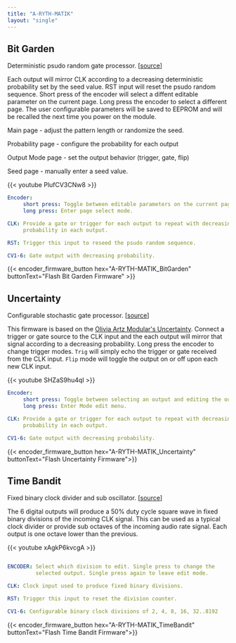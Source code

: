 ```yaml
---
title: "A-RYTH-MATIK"
layout: "single"
---
```


## Bit Garden

Deterministic psudo random gate processor. [[source](https://github.com/awonak/HagiwoModulove/tree/main/A-RYTH-MATIK/BitGarden)]

Each output will mirror CLK according to a decreasing deterministic probability
set by the seed value. RST input will reset the psudo random sequence. Short
press of the encoder will select a diffent editable parameter on the current
page. Long press the encoder to select a different page. The user configurable
parameters will be saved to EEPROM and will be recalled the next time you power
on the module.

Main page - adjust the pattern length or randomize the seed.

Probability page - configure the probability for each output

Output Mode page - set the output behavior (trigger, gate, flip)

Seed page - manually enter a seed value.

{{< youtube PlufCV3CNw8 >}}

```yaml
Encoder:
     short press: Toggle between editable parameters on the current page.
     long press: Enter page select mode.

CLK: Provide a gate or trigger for each output to repeat with decreasing
     probability in each output.

RST: Trigger this input to reseed the psudo random sequence.

CV1-6: Gate output with decreasing probability.
```

{{< encoder_firmware_button hex="A-RYTH-MATIK_BitGarden" buttonText="Flash Bit Garden Firmware" >}}

## Uncertainty

Configurable stochastic gate processor. [[source](https://github.com/awonak/HagiwoModulove/tree/main/A-RYTH-MATIK/Uncertainty)]

This firmware is based on the [Olivia Artz Modular's Uncertainty](https://oamodular.org/products/uncertainty).
Connect a trigger or gate source to the CLK input and the each output will
mirror that signal according to a decreasing probability. Long press the
encoder to change trigger modes. `Trig` will simply echo the trigger or
gate received from the CLK input. `Flip` mode will toggle the output on
or off upon each new CLK input.

{{< youtube SHZaS9hu4qI >}}

```yaml
Encoder:
     short press: Toggle between selecting an output and editing the outputs probability.
     long press: Enter Mode edit menu.

CLK: Provide a gate or trigger for each output to repeat with decreasing
     probability in each output.

CV1-6: Gate output with decreasing probability.

```

{{< encoder_firmware_button hex="A-RYTH-MATIK_Uncertainty" buttonText="Flash Uncertainty Firmware">}}

## Time Bandit

Fixed binary clock divider and sub oscillator. [[source](https://github.com/awonak/HagiwoModulove/tree/main/A-RYTH-MATIK/TimeBandit/TimeBandit.ino)]

The 6 digital outputs will produce a 50% duty cycle square wave in fixed
binary divisions of the incoming CLK signal. This can be used as a typical
clock divider or provide sub octaves of the incoming audio rate signal.
Each output is one octave lower than the previous.

{{< youtube xAgkP6kvcgA >}}

```yaml

ENCODER: Select which division to edit. Single press to change the
         selected output. Single press again to leave edit mode.

CLK: Clock input used to produce fixed binary divisions.

RST: Trigger this input to reset the division counter.

CV1-6: Configurable binary clock divisions of 2, 4, 8, 16, 32..8192

```

{{< encoder_firmware_button hex="A-RYTH-MATIK_TimeBandit" buttonText="Flash Time Bandit Firmware">}}
